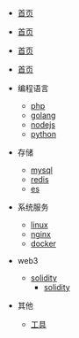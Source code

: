 * [首页](README.md)
* [首页](README.md)
* [首页](README.md)
* [首页](README.md)

* 编程语言

  * [php](backend/php.md)
  * [golang](backend/golang.md)
  * [nodejs](backend/nodejs.md)
  * [python](backend/python.md)


* 存储
  
  * [mysql](storage/mysql.md)
  * [redis](storage/redis.md)
  * [es](storage/elasticsearch.md)


* 系统服务
  * [linux](system/linux.md)
  * [nginx](system/nginx.md)
  * [docker](system/docker.md)


* web3
  * [solidity](web3/solidity.md)
    *  [solidity](web3/solidity.md)


* 其他
  * [工具](other/tools.md)